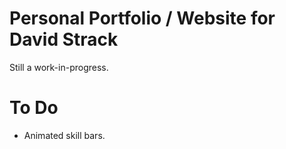 # Personal Portfolio / Website for David Strack

Still a work-in-progress. 

# To Do

- Animated skill bars. 
